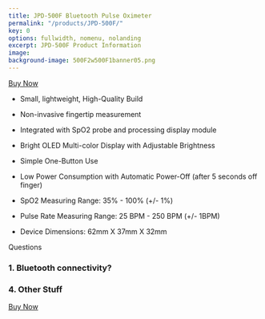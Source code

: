```yaml
---
title: JPD-500F Bluetooth Pulse Oximeter
permalink: "/products/JPD-500F/"
key: 0
options: fullwidth, nomenu, nolanding
excerpt: JPD-500F Product Information
image: 
background-image: 500F2w500F1banner05.png
---
```


<a href="http://a.co/c9zPD8G" class="button fit special">Buy Now</a>

* Small, lightweight, High-Quality Build
* Non-invasive fingertip measurement
* Integrated with SpO2 probe and processing display module
* Bright OLED Multi-color Display with Adjustable Brightness
* Simple One-Button Use
* Low Power Consumption with Automatic Power-Off (after 5 seconds off finger)

* SpO2 Measuring Range: 35% - 100% (+/- 1%)
* Pulse Rate Measuring Range: 25 BPM - 250 BPM (+/- 1BPM)
* Device Dimensions: 62mm X 37mm X 32mm

Questions
### 1. Bluetooth connectivity?
### 4. Other Stuff

<a href="{{ '/products/' | prepend: site.baseurl }}" class="button fit special">Buy Now</a>
